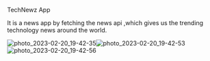 TechNewz App

It is a news app by fetching the news api ,which gives us the trending technology news around the world.

![photo_2023-02-20_19-42-35](https://user-images.githubusercontent.com/82289240/220131552-3d9bb35e-0395-47dd-a1b5-12a39924d86f.jpg)![photo_2023-02-20_19-42-53](https://user-images.githubusercontent.com/82289240/220131601-00496f4f-50e2-4284-9e2e-7b385a3ebcea.jpg)![photo_2023-02-20_19-42-56](https://user-images.githubusercontent.com/82289240/220131620-347be263-fc90-484f-80f9-89b0e2c93129.jpg)
